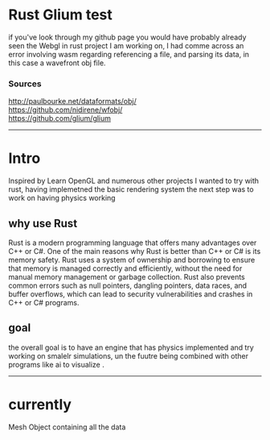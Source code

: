 # Rust Glium test
if you've look through my github page you would have probably already seen the Webgl in rust project I am working on, I had comme across an error involving wasm regarding referencing a file, and parsing its data, in this case a wavefront obj file.

### Sources
http://paulbourke.net/dataformats/obj/  
https://github.com/nidirene/wfobj/  
https://github.com/glium/glium

---
# Intro
Inspired by Learn OpenGL and numerous other projects I wanted to try with rust, having implemetned the basic rendering system the next step was to work on having physics working

## why use Rust
Rust is a modern programming language that offers many advantages over C++ or C#. One of the main reasons why Rust is better than C++ or C# is its memory safety. Rust uses a system of ownership and borrowing to ensure that memory is managed correctly and efficiently, without the need for manual memory management or garbage collection. Rust also prevents common errors such as null pointers, dangling pointers, data races, and buffer overflows, which can lead to security vulnerabilities and crashes in C++ or C# programs.

## goal
the overall goal is to have an engine that has physics implemented and try working on smalelr simulations, un the fuutre being combined with other programs like ai to visualize .

---
# currently
Mesh Object containing all the data